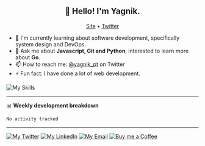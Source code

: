 <h2 align="center">👋 Hello! I'm Yagnik.</h2>
<p align="center">
  <a href="https://yagnik.me">Site</a> •
  <a href="https://x.com/yagnik_pt">Twitter</a>
</p>


- 🔭 I'm currently learning about software development, specifically system design and DevOps.
- 💬 Ask me about **Javascript, Git and Python**, interested to learn more about **Go**.
- 📫 How to reach me: [@yagnik_pt](https://x.com/yagnik_pt) on Twitter
- ⚡ Fun fact: I have done a lot of web development.

![My Skills](https://skillicons.dev/icons?i=cpp,go,ts,react,next,svelte,tailwind,vite,nodejs,postgres,mongodb,docker,git,python,fastapi,redis&perline=8)

-------
📊 **Weekly development breakdown**
<!--START_SECTION:waka-->

```txt
No activity tracked
```

<!--END_SECTION:waka-->
-------

[![My Twitter](https://img.shields.io/badge/yagnik__pt-000?style=for-the-badge&logo=x&logoColor=white)](https://twitter.com/yagnik_pt)
[![My LinkedIn](https://img.shields.io/badge/yagnikpt-0A66C2?style=for-the-badge&logo=linkedin&logoColor=white)](https://linkedin.com/in/yagnikpt)
[![My Email](https://img.shields.io/badge/yagnik.pt@gmail.com-dc2626?logo=gmail&style=for-the-badge&logoColor=white)](mailto:yagnik.pt@gmail.com)
[![Buy me a Coffee](https://img.shields.io/badge/buy_me_a_coffee-FFDD00?style=for-the-badge&logo=buymeacoffee&logoColor=black)](https://buymeacoffee.com/yagnik)
